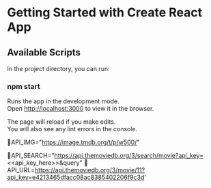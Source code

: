 # Getting Started with Create React App



## Available Scripts

In the project directory, you can run:

### npm start

Runs the app in the development mode.\
Open [http://localhost:3000](http://localhost:3000) to view it in the browser.

The page will reload if you make edits.\
You will also see any lint errors in the console.




📌API_IMG="https://image.tmdb.org/t/p/w500/"

📌API_SEARCH="https://api.themoviedb.org/3/search/movie?api_key=<<api_key_here>>&query"
📌API_URL=https://api.themoviedb.org/3/movie/11?api_key=e4213465dfacc08ac8385402206f9c3d'